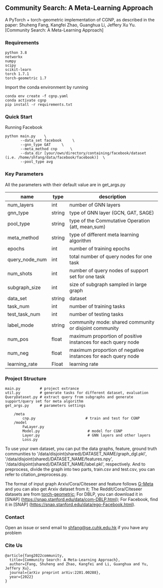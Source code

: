 Community Search: A Meta-Learning Approach
-----------------
A PyTorch + torch-geometric implementation of CGNP, as described in the paper: Shuheng Fang, Kangfei Zhao, Guanghua Li, Jeffery Xu Yu. [Community Search: A Meta-Learning Approach]


### Requirements
```
python 3.8
networkx
numpy
scipy
scikit-learn
torch 1.7.1
torch-geometric 1.7
```

Import the conda environment by running
```
conda env create -f cgnp.yaml
conda activate cgnp
pip install -r requirements.txt
```


### Quick Start
Running Facebook
```
python main.py    \
       --data_set facebook     \
       --gnn_type GAT     \
       --meta_method cnp      \
       --data_dir [your/own/directory/containing/facebook/dataset (i.e. /home/shfang/data/facebook/facebook)]  \
       --pool_type avg
```


### Key Parameters
All the parameters with their default value are in get_args.py

| name | type   | description |
| ----- | --------- | ----------- |
| num_layers  | int    | number of GNN layers    |
| gnn_type | string |  type of GNN layer (GCN, GAT, SAGE)     |
| pool_type  | string | type of the Commutative Operation (att, mean,sum)  |
| meta_method | string | type of different meta learning algorithm |
| epochs  | int   | number of training epochs  |
| query_node_num  | int   | total number of query nodes for one task  |
| num_shots  | int   | number of query nodes of support set for one task|
| subgraph_size  | int   | size of subgraph sampled in large graph |
| data_set  | string   | dataset |
| task_num  | int   | number of training tasks |
| test_task_num  | int   | number of testing tasks |
| label_mode  | string   | community mode: shared community or disjoint community |
| num_pos  | float   | maximum proportion of positive instances for each query node |
| num_neg  | float   | maximum proportion of negative instances for each query node |
| learning_rate | Float   | learning rate  |


### Project Structure
```
main.py         # project extrance
util.py         # generate tasks for different dataset, evaluation
QueryDataset.py # extract query from subgraphs and generate support/query set for meta algorithm
get_args.py     # parameters settings

    /meta
        cnp.py                       # train and test for CGNP
    /model
        FwLayer.py
        Model.py                      # model for CGNP
        Layer.py                      # GNN layers and other layers
        Loss.py
```
To use your own dataset, you can put the data graphs, feature, ground truth communities to
'/data/disjoint(shared)/DATASET_NAME/graph_dgl.pkl', '/data/disjoint(shared)/DATASET_NAME/features.npy', '/data/disjoint(shared)/DATASET_NAME/label.pkl', respectively. And to preprocess, divide the graph into two parts, train.csv and test.csv, you can refer to citation_preprocess.py.

The format of input graph Arxiv/Cora/Citeseer and feature follows [G-Meta](https://github.com/mims-harvard/G-Meta) and you can also get Arxiv dataset from it;
The Reddit/Cora/Citeseer datasets are from [torch-geometric](https://pytorch-geometric.readthedocs.io/en/latest/notes/installation.html);
For DBLP, you can download it in [SNAP] (https://snap.stanford.edu/data/com-DBLP.html);
For Facebook, find it in [SNAP] (https://snap.stanford.edu/data/ego-Facebook.html).


### Contact
Open an issue or send email to shfang@se.cuhk.edu.hk if you have any problem

### Cite Us
```
@article{fang2022community,
  title={Community Search: A Meta-Learning Approach},
  author={Fang, Shuheng and Zhao, Kangfei and Li, Guanghua and Yu, Jeffery Xu},
  journal={arXiv preprint arXiv:2201.00288},
  year={2022}
}
```
